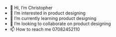 - 👋 Hi, I’m Christopher 
- 👀 I’m interested in product designing 
- 🌱 I’m currently learning product designing 
- 💞️ I’m looking to collaborate on product designing 
- 📫 How to reach me 07082452110

<!---
Taylorchris24/Taylorchris24 is a ✨ special ✨ repository because its `README.md` (this file) appears on your GitHub profile.
You can click the Preview link to take a look at your changes.
--->
